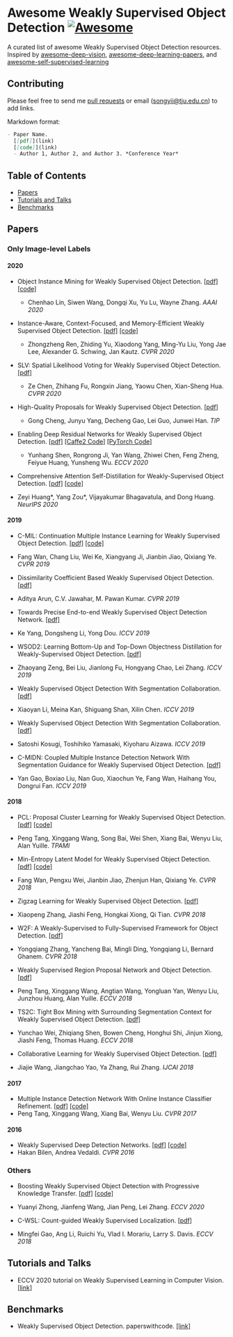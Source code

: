 # Awesome Weakly Supervised Object Detection [![Awesome](https://awesome.re/badge.svg)](https://awesome.re)

A curated list of awesome Weakly Supervised Object Detection resources. Inspired by [awesome-deep-vision](https://github.com/kjw0612/awesome-deep-vision), [awesome-deep-learning-papers](https://github.com/terryum/awesome-deep-learning-papers), and [awesome-self-supervised-learning](https://github.com/jason718/awesome-self-supervised-learning)


## Contributing

Please feel free to send me [pull requests](https://github.com/SongYii/awesome-weakly-supervised-object-detection/pulls) or email (songyii@tju.edu.cn) to add links.

Markdown format:
```markdown
- Paper Name. 
  [[pdf]](link) 
  [[code]](link)
  - Author 1, Author 2, and Author 3. *Conference Year*
```

## Table of Contents
 - [Papers](#papers)
 - [Tutorials and Talks](#tutorials-and-talks)
 - [Benchmarks](#benchmarks)

## Papers
### Only Image-level Labels

#### 2020
- Object Instance Mining for Weakly Supervised Object Detection.
  [[pdf]](https://arxiv.org/pdf/2002.01087.pdf) 
  [[code]](https://github.com/bigvideoresearch/OIM)
  - Chenhao Lin, Siwen Wang, Dongqi Xu, Yu Lu, Wayne Zhang. *AAAI 2020*

- Instance-Aware, Context-Focused, and Memory-Efficient Weakly Supervised Object Detection.
  [[pdf]](https://arxiv.org/pdf/2004.04725.pdf)
  [[code]](https://github.com/NVlabs/wetectron)
  - Zhongzheng Ren, Zhiding Yu, Xiaodong Yang, Ming-Yu Liu, Yong Jae Lee, Alexander G. Schwing, Jan Kautz. *CVPR 2020*

- SLV: Spatial Likelihood Voting for Weakly Supervised Object Detection.
  [[pdf]](https://arxiv.org/abs/2006.12884.pdf) 
  - Ze Chen, Zhihang Fu, Rongxin Jiang, Yaowu Chen, Xian-Sheng Hua. *CVPR 2020*

- High-Quality Proposals for Weakly Supervised Object Detection.
  [[pdf]](https://ieeexplore.ieee.org/stamp/stamp.jsp?tp=&arnumber=9069411) 
  - Gong Cheng, Junyu Yang, Decheng Gao, Lei Guo, Junwei Han. *TIP*

- Enabling Deep Residual Networks for Weakly Supervised Object Detection.
  [[pdf]](https://www.ecva.net/papers/eccv_2020/papers_ECCV/papers/123530120.pdf)
  [[Caffe2 Code]](https://github.com/shenyunhang/DRN-WSOD)
  [[PyTorch Code]](https://github.com/shenyunhang/DRN-WSOD-pytorch/tree/DRN-WSOD/projects/WSL)
  - Yunhang Shen, Rongrong Ji, Yan Wang, Zhiwei Chen, Feng Zheng, Feiyue Huang, Yunsheng Wu. *ECCV 2020*

-  Comprehensive Attention Self-Distillation for Weakly-Supervised Object Detection.
  [[pdf]](https://arxiv.org/pdf/2010.12023.pdf)
  [[code]](https://github.com/DeLightCMU/CASD)
  - Zeyi Huang*, Yang Zou*, Vijayakumar Bhagavatula, and Dong Huang. *NeurIPS 2020*

#### 2019
-  C-MIL: Continuation Multiple Instance Learning for Weakly Supervised Object Detection.
  [[pdf]](https://arxiv.org/pdf/1904.05647.pdf)
  [[code]](https://github.com/WanFang13/C-MIL)
  - Fang Wan, Chang Liu, Wei Ke, Xiangyang Ji, Jianbin Jiao, Qixiang Ye. *CVPR 2019*

-  Dissimilarity Coefficient Based Weakly Supervised Object Detection.
  [[pdf]](https://arxiv.org/pdf/1811.10016.pdf)
  - Aditya Arun, C.V. Jawahar, M. Pawan Kumar. *CVPR 2019*

-  Towards Precise End-to-end Weakly Supervised Object Detection Network.
  [[pdf]](https://arxiv.org/pdf/1911.12148.pdf)
  - Ke Yang, Dongsheng Li, Yong Dou. *ICCV 2019*

-  WSOD2: Learning Bottom-Up and Top-Down Objectness Distillation for Weakly-Supervised Object Detection.
  [[pdf]](https://arxiv.org/pdf/1909.04972.pdf)
  - Zhaoyang Zeng, Bei Liu, Jianlong Fu, Hongyang Chao, Lei Zhang. *ICCV 2019*

-  Weakly Supervised Object Detection With Segmentation Collaboration.
  [[pdf]](https://arxiv.org/pdf/1904.00551.pdf)
  - Xiaoyan Li, Meina Kan, Shiguang Shan, Xilin Chen. *ICCV 2019*

-  Weakly Supervised Object Detection With Segmentation Collaboration.
  [[pdf]](https://arxiv.org/pdf/1908.03792.pdf)
  - Satoshi Kosugi, Toshihiko Yamasaki, Kiyoharu Aizawa. *ICCV 2019*

-  C-MIDN: Coupled Multiple Instance Detection Network With Segmentation Guidance for Weakly Supervised Object Detection.
  [[pdf]](https://openaccess.thecvf.com/content_ICCV_2019/papers/Gao_C-MIDN_Coupled_Multiple_Instance_Detection_Network_With_Segmentation_Guidance_for_ICCV_2019_paper.pdf)
  - Yan Gao, Boxiao Liu, Nan Guo, Xiaochun Ye, Fang Wan, Haihang You, Dongrui Fan. *ICCV 2019*

#### 2018
-  PCL: Proposal Cluster Learning for Weakly Supervised Object Detection.
  [[pdf]](https://arxiv.org/pdf/1807.03342.pdf)
  [[code]](https://github.com/ppengtang/pcl.pytorch)
  - Peng Tang, Xinggang Wang, Song Bai, Wei Shen, Xiang Bai, Wenyu Liu, Alan Yuille. *TPAMI*

-  Min-Entropy Latent Model for Weakly Supervised Object Detection.
  [[pdf]](https://arxiv.org/pdf/1902.06057.pdf)
  [[code]](https://github.com/WanFang13/MELM)
  - Fang Wan, Pengxu Wei, Jianbin Jiao, Zhenjun Han, Qixiang Ye. *CVPR 2018*

-  Zigzag Learning for Weakly Supervised Object Detection.
  [[pdf]](https://arxiv.org/pdf/1804.09466.pdf)
  - Xiaopeng Zhang, Jiashi Feng, Hongkai Xiong, Qi Tian. *CVPR 2018*

-  W2F: A Weakly-Supervised to Fully-Supervised Framework for Object Detection.
  [[pdf]](https://openaccess.thecvf.com/content_cvpr_2018/papers/Zhang_W2F_A_Weakly-Supervised_CVPR_2018_paper.pdf)
  - Yongqiang Zhang, Yancheng Bai, Mingli Ding, Yongqiang Li, Bernard Ghanem. *CVPR 2018*

-  Weakly Supervised Region Proposal Network and Object Detection.
  [[pdf]](https://openaccess.thecvf.com/content_ECCV_2018/papers/Peng_Tang_Weakly_Supervised_Region_ECCV_2018_paper.pdf)
  - Peng Tang, Xinggang Wang, Angtian Wang, Yongluan Yan, Wenyu Liu, Junzhou Huang, Alan Yuille. *ECCV 2018*

-  TS2C: Tight Box Mining with Surrounding Segmentation Context for Weakly Supervised Object Detection.
  [[pdf]](https://arxiv.org/pdf/1807.04897.pdf)
  - Yunchao Wei, Zhiqiang Shen, Bowen Cheng, Honghui Shi, Jinjun Xiong, Jiashi Feng, Thomas Huang. *ECCV 2018*

-  Collaborative Learning for Weakly Supervised Object Detection.
  [[pdf]](https://arxiv.org/pdf/1802.03531.pdf)
  - Jiajie Wang, Jiangchao Yao, Ya Zhang, Rui Zhang. *IJCAI 2018*

#### 2017
-  Multiple Instance Detection Network With Online Instance Classifier Refinement.
  [[pdf]](https://arxiv.org/pdf/1704.00138.pdf)
  [[code]](https://github.com/ppengtang/oicr)
  - Peng Tang, Xinggang Wang, Xiang Bai, Wenyu Liu. *CVPR 2017*

#### 2016
-  Weakly Supervised Deep Detection Networks.
  [[pdf]](https://arxiv.org/abs/1511.02853)
  [[code]](https://github.com/hbilen/WSDDN)
  - Hakan Bilen, Andrea Vedaldi. *CVPR 2016*

### Others
-  Boosting Weakly Supervised Object Detection with Progressive Knowledge Transfer.
  [[pdf]](https://arxiv.org/pdf/2007.07986.pdf)
  [[code]](https://github.com/mikuhatsune/wsod_transfer)
  - Yuanyi Zhong, Jianfeng Wang, Jian Peng, Lei Zhang. *ECCV 2020*

-  C-WSL: Count-guided Weakly Supervised Localization.
  [[pdf]](https://arxiv.org/pdf/1711.05282.pdf)
  - Mingfei Gao, Ang Li, Ruichi Yu, Vlad I. Morariu, Larry S. Davis. *ECCV 2018*

## Tutorials and Talks
- ECCV 2020 tutorial on Weakly Supervised Learning in Computer Vision.
  [[link]](https://www.youtube.com/playlist?list=PLcD_yLvcdUll95mAnBDV0rZKhfClJMZMr)

## Benchmarks
- Weakly Supervised Object Detection. paperswithcode.
  [[link]](https://paperswithcode.com/task/weakly-supervised-object-detection)




